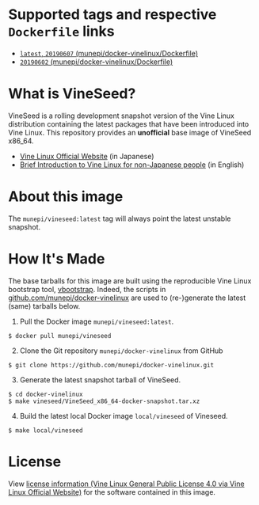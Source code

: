 # Supported tags and respective `Dockerfile` links
* [`latest`, `20190607`  (munepi/docker-vinelinux/Dockerfile)](https://github.com/munepi/docker-vinelinux/blob/20190607/vineseed/Dockerfile)
* [`20190602`  (munepi/docker-vinelinux/Dockerfile)](https://github.com/munepi/docker-vinelinux/blob/20190602/vineseed/Dockerfile)

# What is VineSeed?
VineSeed is a rolling development snapshot version of the Vine Linux distribution containing the latest packages that have been introduced into Vine Linux.
This repository provides an **unofficial** base image of VineSeed x86_64. 

 * [Vine Linux Official Website](https://vinelinux.org/) (in Japanese)
 * [Brief Introduction to Vine Linux for non-Japanese people](https://vinelinux.org/vlmagazine/20110617.html) (in English)

<!-- ![](https://vinelinux.org/images/vinelinux-logo.png) -->

# About this image
The `munepi/vineseed:latest` tag will always point the latest unstable snapshot. 

# How It's Made
The base tarballs for this image are built using the reproducible Vine Linux bootstrap tool, [vbootstrap](http://trac.vinelinux.org/wiki/VineBootstrap). 
Indeed, the scripts in [github.com/munepi/docker-vinelinux](https://github.com/munepi/docker-vinelinux.git) are used to (re-)generate the latest (same) tarballs below.

1. Pull the Docker image `munepi/vineseed:latest`.
``` shell
$ docker pull munepi/vineseed
```
2. Clone the Git repository `munepi/docker-vinelinux` from GitHub
``` shell
$ git clone https://github.com/munepi/docker-vinelinux.git
```
3. Generate the latest snapshot tarball of VineSeed.
``` shell
$ cd docker-vinelinux
$ make vineseed/VineSeed_x86_64-docker-snapshot.tar.xz
```
4. Build the latest local Docker image `local/vineseed` of Vineseed. 
``` shell
$ make local/vineseed
```

# License
View [license information (Vine Linux General Public License 4.0 via Vine Linux Official Website)](https://vinelinux.org/docs/vine6/VLGPL/vine-vlgpl.html) for the software contained in this image.
